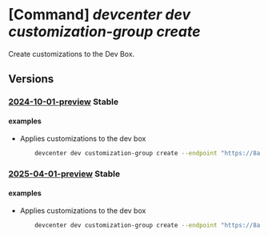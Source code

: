 # [Command] _devcenter dev customization-group create_

Create customizations to the Dev Box.

## Versions

### [2024-10-01-preview](/Resources/data-plane/microsoft.devcenter/L3Byb2plY3RzL3t9L3VzZXJzL3t9L2RldmJveGVzL3t9L2N1c3RvbWl6YXRpb25ncm91cHMve30=/2024-10-01-preview.xml) **Stable**

<!-- data-plane:microsoft.devcenter /projects/{}/users/{}/devboxes/{}/customizationgroups/{} 2024-10-01-preview -->

#### examples

- Applies customizations to the dev box
    ```bash
        devcenter dev customization-group create --endpoint "https://8a40af38-3b4c-4672-a6a4-5e964b1870ed-contosodevcenter.centralus.devcenter.azure.com/" --project-name "DevProject" --dev-box-name "myDevBox" --tasks "[{\"name\": \"catalogName/choco\", \"displayName\": \"Install VS Code\", \"parameters\": {\"packageName\": \"vscode\", \"packageVersion\": \"1.0.0\"}}, {\"name\": \"catalogName/write-to-file\", \"runAs\": \"User\"}]" --name "Provisioning" --user-id "00000000-0000-0000-0000-000000000000"
    ```

### [2025-04-01-preview](/Resources/data-plane/microsoft.devcenter/L3Byb2plY3RzL3t9L3VzZXJzL3t9L2RldmJveGVzL3t9L2N1c3RvbWl6YXRpb25ncm91cHMve30=/2025-04-01-preview.xml) **Stable**

<!-- data-plane:microsoft.devcenter /projects/{}/users/{}/devboxes/{}/customizationgroups/{} 2025-04-01-preview -->

#### examples

- Applies customizations to the dev box
    ```bash
        devcenter dev customization-group create --endpoint "https://8a40af38-3b4c-4672-a6a4-5e964b1870ed-contosodevcenter.centralus.devcenter.azure.com/" --project-name "DevProject" --dev-box-name "myDevBox" --tasks "[{\"name\": \"catalogName/choco\", \"displayName\": \"Install VS Code\", \"parameters\": {\"packageName\": \"vscode\", \"packageVersion\": \"1.0.0\"}}, {\"name\": \"catalogName/write-to-file\", \"runAs\": \"User\"}]" --name "Provisioning" --user-id "00000000-0000-0000-0000-000000000000"
    ```
